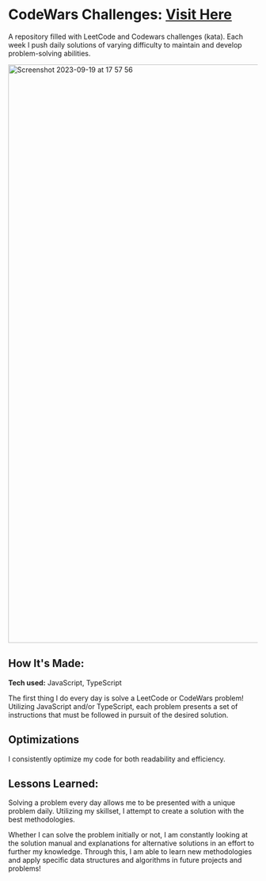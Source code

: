 # CodeWars Challenges: <a href="https://www.codewars.com/users/AlexCovone" target="_blank" rel="noopener noreferrer">Visit Here</a>
A repository filled with LeetCode and Codewars challenges (kata). Each week I push daily solutions of varying difficulty to maintain and develop problem-solving abilities. 


<img width="1168" alt="Screenshot 2023-09-19 at 17 57 56" src="https://github.com/AlexCovone/LeetCode-CodeWars/assets/98838825/4caff57f-78e8-4771-b1ff-bef6eb21bf25">

## How It's Made:

**Tech used:** JavaScript, TypeScript

The first thing I do every day is solve a LeetCode or CodeWars problem! Utilizing JavaScript and/or TypeScript, each problem presents a set of instructions that must be followed in pursuit of the desired solution.

## Optimizations
I consistently optimize my code for both readability and efficiency. 

## Lessons Learned:

Solving a problem every day allows me to be presented with a unique problem daily. Utilizing my skillset, I attempt to create a solution with the best methodologies. 

Whether I can solve the problem initially or not, I am constantly looking at the solution manual and explanations for alternative solutions in an effort to further my knowledge. Through this, I am able to learn new methodologies and apply specific data structures and algorithms in future projects and problems!
